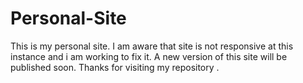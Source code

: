 # Personal-Site
This is my personal site.
I am aware that site is not responsive at this instance and i am working to fix it.
A new version of this site will be published soon.
Thanks for visiting my repository .
